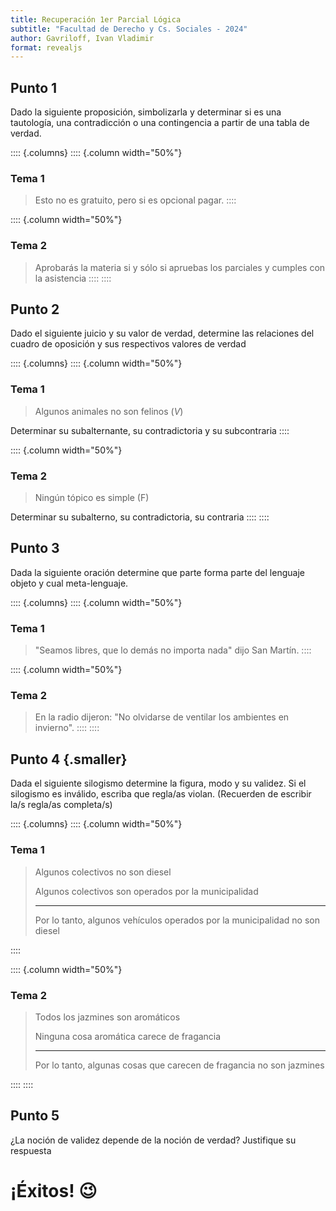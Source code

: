 ```yaml
---
title: Recuperación 1er Parcial Lógica
subtitle: "Facultad de Derecho y Cs. Sociales - 2024"
author: Gavriloff, Ivan Vladimir
format: revealjs
---
```


## Punto 1

Dado la siguiente proposición, simbolizarla y determinar si es una tautología,
una contradicción o una contingencia a partir de una tabla de verdad.

:::: {.columns}
:::: {.column width="50%"}
### Tema 1
> Esto no es gratuito, pero si es opcional pagar.
::::

:::: {.column width="50%"}
### Tema 2
> Aprobarás la materia si y sólo si apruebas los parciales y cumples con la asistencia
::::
::::

## Punto 2
Dado el siguiente juicio y su valor de verdad, determine las relaciones del cuadro de oposición
y sus respectivos valores de verdad

:::: {.columns}
:::: {.column width="50%"}
### Tema 1
> Algunos animales no son felinos ($V$)

Determinar su subalternante, su contradictoria y su subcontraria
::::

:::: {.column width="50%"}
### Tema 2
> Ningún tópico es simple (F)

Determinar su subalterno, su contradictoria, su contraria
::::
::::

## Punto 3
Dada la siguiente oración determine que parte forma parte del lenguaje objeto y
cual meta-lenguaje.

:::: {.columns}
:::: {.column width="50%"}
### Tema 1
> "Seamos libres, que lo demás no importa nada" dijo San Martín.
::::

:::: {.column width="50%"}
### Tema 2
> En la radio dijeron: "No olvidarse de ventilar los ambientes en invierno". 
::::
::::

## Punto 4 {.smaller}
Dada el siguiente silogismo determine la figura, modo y su validez.
Si el silogismo es inválido, escriba que regla/as violan.
(Recuerden de escribir la/s regla/as completa/s)

:::: {.columns}
:::: {.column width="50%"}
### Tema 1
> Algunos colectivos no son diesel
>
> Algunos colectivos son operados por la municipalidad
> <hr>
> Por lo tanto, algunos vehículos operados por la municipalidad no son diesel
::::

:::: {.column width="50%"}
### Tema 2
> Todos los jazmines son aromáticos
> 
> Ninguna cosa aromática carece de fragancia
> <hr>
> Por lo tanto, algunas cosas que carecen de fragancia no son jazmines
::::
::::

## Punto 5
¿La noción de validez depende de la noción de verdad? Justifique su respuesta

<!-- :::: {.columns} -->
<!-- :::: {.column width="50%"} -->
<!-- ### Tema 1 -->
<!---->
<!-- :::: -->
<!---->
<!-- :::: {.column width="50%"} -->
<!-- ### Tema 2 -->
<!---->
<!-- :::: -->
<!-- :::: -->

# ¡Éxitos! 😉
